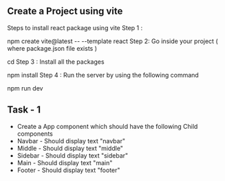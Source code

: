 ## Create a Project using vite

Steps to install react package using vite
Step 1 :

npm create vite@latest <name-of-app> -- --template react
Step 2: Go inside your project ( where package.json file exists )

cd <name-of-project>
Step 3 : Install all the packages

npm install
Step 4 : Run the server by using the following command

npm run dev

## Task - 1

- Create a App component which should have the following Child components
- Navbar - Should display text "navbar"
- Middle - Should display text "middle"
- Sidebar - Should display text "sidebar"
- Main - Should display text "main"
- Footer - Should display text "footer"
